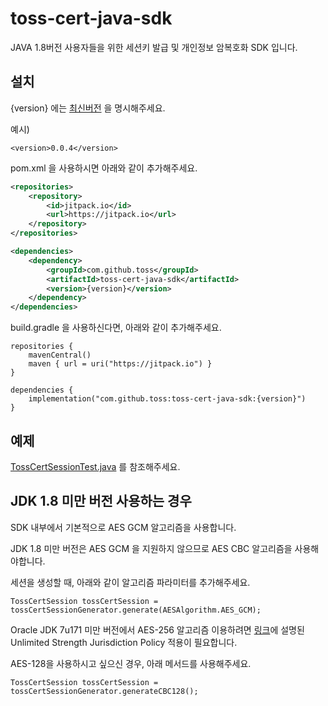 # toss-cert-java-sdk
JAVA 1.8버전 사용자들을 위한 세션키 발급 및 개인정보 암복호화 SDK 입니다.

## 설치
{version} 에는 [최신버전](https://github.com/toss/toss-cert-java-sdk/releases) 을 명시해주세요.

예시)
```
<version>0.0.4</version>
```

pom.xml 을 사용하시면 아래와 같이 추가해주세요.

```xml
<repositories>
	<repository>
	    <id>jitpack.io</id>
	    <url>https://jitpack.io</url>
	</repository>
</repositories>
```

```xml
<dependencies>
	<dependency>
	    <groupId>com.github.toss</groupId>
	    <artifactId>toss-cert-java-sdk</artifactId>
	    <version>{version}</version>
	</dependency>
</dependencies>
```

build.gradle 을 사용하신다면, 아래와 같이 추가해주세요.

```
repositories {
    mavenCentral()
    maven { url = uri("https://jitpack.io") }
}

dependencies {
    implementation("com.github.toss:toss-cert-java-sdk:{version}")
}

```

## 예제
[TossCertSessionTest.java](https://github.com/toss/toss-cert-java-sdk/blob/main/src/test/java/im/toss/cert/sdk/TossCertSessionTest.java) 를 참조해주세요.

## JDK 1.8 미만 버전 사용하는 경우
SDK 내부에서 기본적으로 AES GCM 알고리즘을 사용합니다.

JDK 1.8 미만 버전은 AES GCM 을 지원하지 않으므로 AES CBC 알고리즘을 사용해야합니다.

세션을 생성할 때, 아래와 같이 알고리즘 파라미터를 추가해주세요.
```
TossCertSession tossCertSession = tossCertSessionGenerator.generate(AESAlgorithm.AES_GCM);
```

Oracle JDK 7u171 미만 버전에서 AES-256 알고리즘 이용하려면 [링크](https://www.oracle.com/java/technologies/javase-jce-all-downloads.html)에 설명된 Unlimited Strength Jurisdiction Policy 적용이 필요합니다.

AES-128을 사용하시고 싶으신 경우, 아래 메서드를 사용해주세요.
```
TossCertSession tossCertSession = tossCertSessionGenerator.generateCBC128();
```